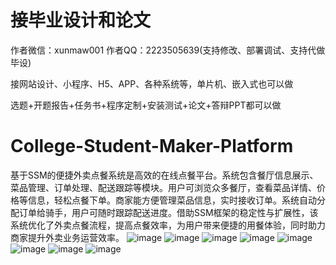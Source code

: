 # 接毕业设计和论文
作者微信：xunmaw001  作者QQ：2223505639(支持修改、部署调试、支持代做毕设)

接网站设计、小程序、H5、APP、各种系统等，单片机、嵌入式也可以做

选题+开题报告+任务书+程序定制+安装测试+论文+答辩PPT都可以做
# College-Student-Maker-Platform
基于SSM的便捷外卖点餐系统是高效的在线点餐平台。系统包含餐厅信息展示、菜品管理、订单处理、配送跟踪等模块。用户可浏览众多餐厅，查看菜品详情、价格等信息，轻松点餐下单。商家能方便管理菜品信息，实时接收订单。系统自动分配订单给骑手，用户可随时跟踪配送进度。借助SSM框架的稳定性与扩展性，该系统优化了外卖点餐流程，提高点餐效率，为用户带来便捷的用餐体验，同时助力商家提升外卖业务运营效率。
![image](https://github.com/user-attachments/assets/783ebb32-9f41-44fd-b50e-198c19517e48)
![image](https://github.com/user-attachments/assets/cb57ddbe-f073-4a4a-b3bd-c109eb74ec48)
![image](https://github.com/user-attachments/assets/cad0b7d1-d54e-4599-a806-a79d544e4605)
![image](https://github.com/user-attachments/assets/51473b32-97b8-45d6-9172-c18cc8f7e0a5)
![image](https://github.com/user-attachments/assets/17b3170c-6653-4ffc-b710-4673049c559b)
![image](https://github.com/user-attachments/assets/9ce08230-de7f-4c9a-8d54-2524e7394d94)
![image](https://github.com/user-attachments/assets/3aad1534-5347-4c38-8a40-f10588072853)
![image](https://github.com/user-attachments/assets/e0e3d320-4d0c-4c9d-a3a1-edd2de5c271e)
